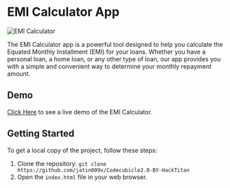 # EMI Calculator App

![EMI Calculator](meta.jpg)

The EMI Calculator app is a powerful tool designed to help you calculate the Equated Monthly Installment (EMI) for your loans. Whether you have a personal loan, a home loan, or any other type of loan, our app provides you with a simple and convenient way to determine your monthly repayment amount.

## Demo
[Click Here](https://github.com/jatin009v/Codecubicle2.0-BY-HackTitan) to see a live demo of the EMI Calculator.

## Getting Started

To get a local copy of the project, follow these steps:

1. Clone the repository: `git clone https://github.com/jatin009v/Codecubicle2.0-BY-HackTitan`
2. Open the `index.html` file in your web browser.